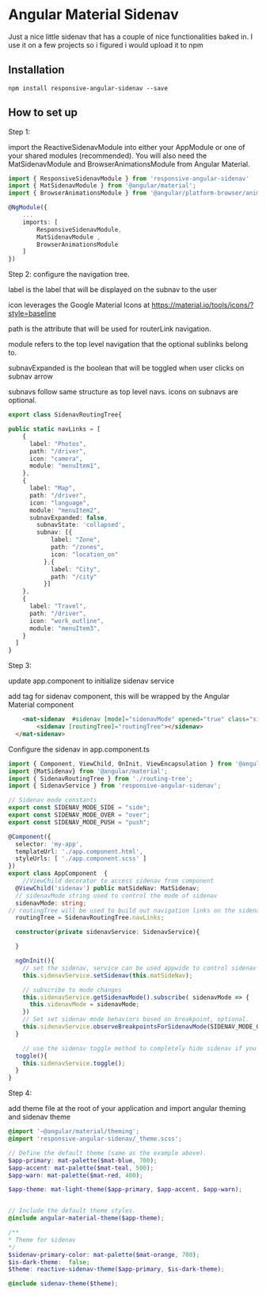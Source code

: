 # Angular Material Sidenav


Just a nice little sidenav that has a couple of nice functionalities baked in. I use it on a few
projects so i figured i would upload it to npm


## Installation
```
npm install responsive-angular-sidenav --save
```

## How to set up

Step 1:

import the ReactiveSidenavModule into either your AppModule or one of your 
shared modules (recommended). You will also need the MatSidenavModule and BrowserAnimationsModule from Angular Material.

```Typescript
import { ResponsiveSidenavModule } from 'responsive-angular-sidenav'
import { MatSidenavModule } from '@angular/material';
import { BrowserAnimationsModule } from '@angular/platform-browser/animations';

@NgModule({
    ...
    imports: [
        ResponsiveSidenavModule,
		MatSidenavModule ,
		BrowserAnimationsModule
    ]
})
```

Step 2: configure the navigation tree.

label is the label that will be displayed on the subnav to the user

icon leverages the Google Material Icons at https://material.io/tools/icons/?style=baseline

path is the attribute that will be used for routerLink navigation.

module refers to the top level navigation that the optional sublinks belong to.

subnavExpanded is the boolean that will be toggled when user clicks on subnav arrow

subnavs follow same structure as top level navs. icons on subnavs are optional.

```Typescript
export class SidenavRoutingTree{

public static navLinks = [
    {
      label: "Photos",
      path: "/driver",
      icon: "camera",
      module: "menuItem1",
    },
    {
      label: "Map",
      path: "/driver",
      icon: "language",
      module: "menuItem2",
      subnavExpanded: false,
        subnavState: 'collapsed',
        subnav: [{
            label: "Zone",
            path: "/zones",
            icon: "location_on"
          },{
            label: "City",
            path: "/city"
          }]
    },
    {
      label: "Travel",
      path: "/driver",
      icon: "work_outline",
      module: "menuItem3",
    }
  ]
}
```

Step 3:

update app.component to initialize sidenav service

add tag for sidenav component, this will be wrapped by the Angular Material <mat-sidenav></mat-sidenav> component
```html
	<mat-sidenav  #sidenav [mode]="sidenavMode" opened="true" class="sidenav-		background">
    	<sidenav [routingTree]="routingTree"></sidenav>
  </mat-sidenav>
```

Configure the sidenav in app.component.ts
```Typescript
import { Component, ViewChild, OnInit, ViewEncapsulation } from '@angular/core';
import {MatSidenav} from '@angular/material';
import { SidenavRoutingTree } from './routing-tree';
import { SidenavService } from 'responsive-angular-sidenav';

// Sidenav mode constants
export const SIDENAV_MODE_SIDE = "side";
export const SIDENAV_MODE_OVER = "over";
export const SIDENAV_MODE_PUSH = "push";

@Component({
  selector: 'my-app',
  templateUrl: './app.component.html',
  styleUrls: [ './app.component.scss' ]
})
export class AppComponent  {
	//ViewChild decorator to access sidenav from component
  @ViewChild('sidenav') public matSideNav: MatSidenav;
  // sidenavMode string used to control the mode of sidenav
  sidenavMode: string;
// routingTree will be used to build out navigation links on the sidenav
  routingTree = SidenavRoutingTree.navLinks;

  constructor(private sidenavService: SidenavService){

  }

  ngOnInit(){
  	// set the sidenav, service can be used appwide to control sidenav
    this.sidenavService.setSidenav(this.matSideNav);

    // subscribe to mode changes
    this.sidenavService.getSidenavMode().subscribe( sidenavMode => {
      this.sidenavMode = sidenavMode;
    })
    // Set set sidenav mode behaviors based on breakpoint, optional.
    this.sidenavService.observeBreakpointsForSidenavMode(SIDENAV_MODE_OVER, SIDENAV_MODE_SIDE)
  }

	// use the sidenav toggle method to completely hide sidenav if you desire
  toggle(){
    this.sidenavService.toggle();
  }
}
```

Step 4:

add theme file at the root of your application and import angular theming
and sidenav theme

```scss
@import '~@angular/material/theming';
@import 'responsive-angular-sidenav/_theme.scss';

// Define the default theme (same as the example above).
$app-primary: mat-palette($mat-blue, 700);
$app-accent: mat-palette($mat-teal, 500);
$app-warn: mat-palette($mat-red, 400);

$app-theme: mat-light-theme($app-primary, $app-accent, $app-warn);


// Include the default theme styles.
@include angular-material-theme($app-theme);

/**
* Theme for sidenav
*/
$sidenav-primary-color: mat-palette($mat-orange, 700);
$is-dark-theme:  false;
$theme: reactive-sidenav-theme($app-primary, $is-dark-theme);

@include sidenav-theme($theme);
```
